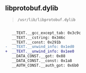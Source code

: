 ## libprotobuf.dylib

> `/usr/lib/libprotobuf.dylib`

```diff

   __TEXT.__gcc_except_tab: 0x3c9c
   __TEXT.__cstring: 0x346c
   __TEXT.__const: 0x291b
-  __TEXT.__unwind_info: 0x1ed0
+  __TEXT.__unwind_info: 0x1ee0
   __DATA_CONST.__got: 0x88
   __DATA_CONST.__const: 0x1a8
   __AUTH_CONST.__auth_got: 0x6b0

```
